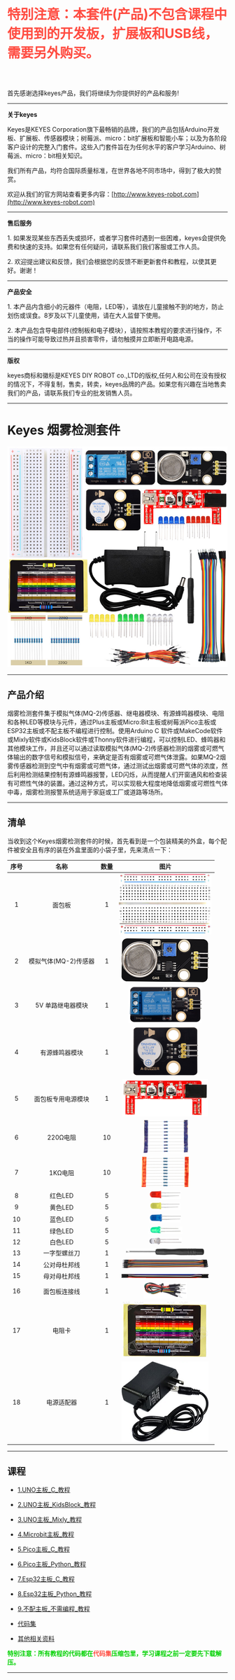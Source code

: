 
<span style="color: rgb(255, 76, 65); font-size: 30px;">**特别注意：本套件(产品)不包含课程中使用到的开发板，扩展板和USB线，需要另外购买。**</span>

<br>
<br>

首先感谢选择keyes产品，我们将继续为你提供好的产品和服务!

---

**关于keyes**  

Keyes是KEYES Corporation旗下最畅销的品牌，我们的产品包括Arduino开发板、扩展板、传感器模块；树莓派、micro：bit扩展板和智能小车；以及为各阶段客户设计的完整入门套件。这些入门套件旨在为任何水平的客户学习Arduino、树莓派、micro：bit相关知识。

我们所有产品，均符合国际质量标准，在世界各地不同市场中，得到了极大的赞赏。

欢迎从我们的官方网站查看更多内容：[http://www.keyes-robot.com](http://www.keyes-robot.com)

---

**售后服务**                     

1\. 如果发现某些东西丢失或损坏，或者学习套件时遇到一些困难，keyes会提供免费和快速的支持。如果您有任何疑问，请联系我们我们客服或工作人员。

2\. 欢迎提出建议和反馈，我们会根据您的反馈不断更新套件和教程，以使其更好。谢谢！

---

**产品安全**

1\. 本产品内含细小的元器件（电阻，LED等），请放在儿童接触不到的地方，防止划伤或误食。8岁及以下儿童使用，请在大人监督下使用。

2\. 本产品包含导电部件(控制板和电子模块），请按照本教程的要求进行操作，不当的操作可能导致过热并且损害零件，请勿触摸并立即断开电路电源。

---

**版权** 

keyes商标和徽标是KEYES DIY ROBOT co.,LTD的版权,任何人和公司在没有授权的情况下，不得复制，售卖，转卖，keyes品牌的产品。如果您有兴趣在当地售卖我们的产品，请联系我们专业的批发销售人员。

---

# Keyes 烟雾检测套件

![图片不存在](./media/7117a7387bc427d14cd6f47c239f53ec.jpg)

---

## 产品介绍

烟雾检测套件集于模拟气体(MQ-2)传感器、继电器模块、有源蜂鸣器模块、电阻和各种LED等模块与元件，通过Plus主板或Micro:Bit主板或树莓派Pico主板或ESP32主板或不配主板不编程进行控制。使用Arduino C 软件或MakeCode软件或Mixly软件或KidsBlock软件或Thonny软件进行编程，可以控制LED、蜂鸣器和其他模块工作，并且还可以通过读取模拟气体(MQ-2)传感器检测的烟雾或可燃气体输出的数字信号和模拟信号，来确定是否有烟雾或可燃气体泄露。如果MQ-2烟雾传感器检测到空气中有烟雾或可燃气体，通过测试出烟雾或可燃气体的浓度，然后利用检测结果控制有源蜂鸣器报警，LED闪烁，从而提醒人们开窗通风和检查装有可燃性气体的装置。通过这种方式，可以实现极大程度地降低烟雾或可燃性气体中毒，烟雾检测报警系统适用于家庭或工厂或道路等场所。

---

## 清单

当收到这个Keyes烟雾检测套件的时候，首先看到是一个包装精美的外盒，每个配件被安全且有序的装在外盒里面的小袋子里，先来清点一下：

| 序号 | 名称 | 数量 | 图片 |
| :--: | :--: | :--: | :--: |
| 1 | 面包板 | 1 | ![图片不存在](./media/b7c6a61f9050e53f64bdeca423a32892.png)|
| 2 | 模拟气体(MQ-2)传感器 | 1 | ![图片不存在](./media/76f627868e96dc6bb14bfff4afc44300.png) |
| 3 | 5V 单路继电器模块 | 1 | ![图片不存在](./media/1677c94f2390adeb3df19bfabd6ced88.png) |
| 4 | 有源蜂鸣器模块 | 1 | ![图片不存在](./media/08cac8e036b616593db2d11a13d7922d.png) |
| 5  |面包板专用电源模块|1|![图片不存在](./media/62ad1c318f4507c38556f376c502bbe9.png)|
| 6 | 220Ω电阻 | 10 | ![图片不存在](./media/83dd3936e779ba45cddf56600115789d.png) |
| 7 | 1KΩ电阻 | 10 | ![图片不存在](./media/9b934d4a221b3b257a455c3b3c4228e2.png)|
| 8 | 红色LED | 5 |![图片不存在](./media/28c28e6163de71f861c1f8f9bf621ee2.png)|
| 9 | 黄色LED | 5 | ![图片不存在](./media/538628fed136c06e104ae01b69774d34.png)|
| 10 | 蓝色LED | 5 |![图片不存在](./media/f6bbd58a5d3ad73cbbb4f9dc6dbebce0.png) |
| 11 | 绿色LED | 5 |![图片不存在](./media/cede9aadb081f8efbe1aa2884452296f.png) |
| 12 | 白色LED | 5 | ![图片不存在](./media/8aebcf71e0db1a7f97458ee667b22878.png)|
| 13 | 一字型螺丝刀  | 1 |![图片不存在](./media/f5504973a1c7bd3a74e8a9370a3c2358.png)|
| 14 |公对母杜邦线|1| ![图片不存在](./media/dda94299cc2abaff2c9cb8ff7ce365ff.jpg)|
| 15 |母对母杜邦线|1| ![图片不存在](./media/69e6d113c252cd1742d38913cb2f1b5b.png)|
| 16 | 面包板连接线 | 1 | ![图片不存在](./media/b146f1221b43b628375e658c8c0bc91f.png)|
| 17 |电阻卡 | 1 |![图片不存在](./media/443cb9da6e229e8e2ec048855e7dc367.png) |
| 18 | 电源适配器 | 1 | ![图片不存在](./media/20a54fcaa52b0e56f8f185644cad8c12.png)|

---


## 课程

* [1.UNO主板_C_教程](1.UNO主板_C_教程/UNO主板_C_教程.md)

* [2.UNO主板_KidsBlock_教程](2.UNO主板_KidsBlock_教程/UNO主板_KidsBlock_教程.md)

* [3.UNO主板_Mixly_教程](3.UNO主板_Mixly_教程/UNO主板_Mixly_教程.md)

* [4.Microbit主板_教程](4.Microbit主板_教程/Microbit主板_教程.md)

* [5.Pico主板_C_教程](5.Pico主板_C_教程/Pico主板_C_教程.md)

* [6.Pico主板_Python_教程](6.Pico主板_Python_教程/Pico主板_Python_教程.md)

* [7.Esp32主板_C_教程](7.Esp32主板_C_教程/Esp32主板_C_教程.md)

* [8.Esp32主板_Python_教程](8.Esp32主板_Python_教程/Esp32主板_Python_教程.md)

* [9.不配主板_不需编程_教程](9.不配主板_不需编程_教程/不配主板_不需编程_教程.md)

* [代码集](代码集.zip)

* [其他相关资料](其他相关资料.zip)

<span style="color: rgb(0, 209, 0);">**特别注意：所有教程的代码都在<span style="color: rgb(255, 76, 65);">代码集</span>压缩包里，学习课程之前一定要先下载解压。**<span style="color: rgb(0, 209, 0);"></span></span>

---